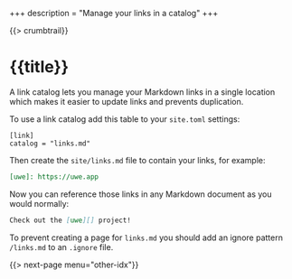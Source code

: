 +++
description = "Manage your links in a catalog"
+++

{{> crumbtrail}}

# {{title}}

A link catalog lets you manage your Markdown links in a single location which makes it easier to update links and prevents duplication.

To use a link catalog add this table to your `site.toml` settings:

```
[link]
catalog = "links.md"
```

Then create the `site/links.md` file to contain your links, for example:

```markdown
[uwe]: https://uwe.app
```

Now you can reference those links in any Markdown document as you would normally:

```markdown
Check out the [uwe][] project!
```

<!-- NOTE: make this a note -->

To prevent creating a page for `links.md` you should add an ignore pattern `/links.md` to an `.ignore` file.

{{> next-page menu="other-idx"}}
